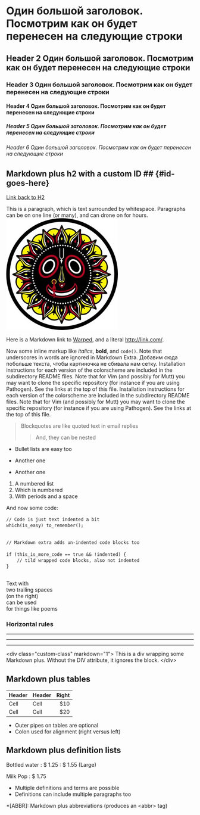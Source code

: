 # Один большой заголовок. Посмотрим как он будет перенесен на следующие строки #
## Header 2 Один большой заголовок. Посмотрим как он будет перенесен на следующие строки ##
### Header 3 Один большой заголовок. Посмотрим как он будет перенесен на следующие строки ###
#### Header 4 Один большой заголовок. Посмотрим как он будет перенесен на следующие строки ####
##### Header 5 Один большой заголовок. Посмотрим как он будет перенесен на следующие строки #####
###### Header 6 Один большой заголовок. Посмотрим как он будет перенесен на следующие строки ######
 
## Markdown plus h2 with a custom ID ##         {#id-goes-here}
[Link back to H2](#id-goes-here)

This is a paragraph, which is text surrounded by whitespace. Paragraphs can be on one 
line (or many), and can drone on for hours.  
![picture alt](jagannath.jpg "Title is optional")     

Here is a Markdown link to [Warped](http://warpedvisions.org), and a literal <http://link.com/>. 
 
Now some inline markup like _italics_,  **bold**, and `code()`. Note that underscores in 
words are ignored in Markdown Extra. Добавим сюда побольше текста, чтобы картиночка не сбивала нам сетку.
Installation instructions for each version of the colorscheme are included in the subdirectory README files. Note that for Vim (and possibly for Mutt) you may want to clone the specific repository (for instance if you are using Pathogen). See the links at the top of this file.
Installation instructions for each version of the colorscheme are included in the subdirectory README files. Note that for Vim (and possibly for Mutt) you may want to clone the specific repository (for instance if you are using Pathogen). See the links at the top of this file. 
 
> Blockquotes are like quoted text in email replies
>> And, they can be nested
 
* Bullet lists are easy too
- Another one
+ Another one
 
1. A numbered list
2. Which is numbered
3. With periods and a space
 
And now some code:
 
    // Code is just text indented a bit
    which(is_easy) to_remember();
 
~~~
 
// Markdown extra adds un-indented code blocks too
 
if (this_is_more_code == true && !indented) {
    // tild wrapped code blocks, also not indented
}
 
~~~
 
Text with  
two trailing spaces  
(on the right)  
can be used  
for things like poems  
 
### Horizontal rules
 
* * * *
****
--------------------------
 
 
&lt;div class="custom-class" markdown="1"&gt;
This is a div wrapping some Markdown plus.  Without the DIV attribute, it ignores the 
block. 
&lt;/div&gt;
 
## Markdown plus tables ##
 
| Header | Header | Right  |
| ------ | ------ | -----: |
|  Cell  |  Cell  |   $10  |
|  Cell  |  Cell  |   $20  |
 
* Outer pipes on tables are optional
* Colon used for alignment (right versus left)
 
## Markdown plus definition lists ##
 
Bottled water
: $ 1.25
: $ 1.55 (Large)
 
Milk
Pop
: $ 1.75
 
* Multiple definitions and terms are possible
* Definitions can include multiple paragraphs too
 
*[ABBR]: Markdown plus abbreviations (produces an &lt;abbr&gt; tag)
